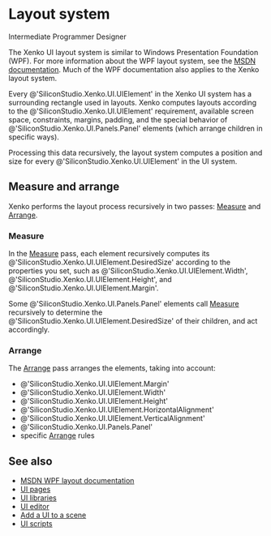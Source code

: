 # Layout system

<span class="label label-doc-level">Intermediate</span>
<span class="label label-doc-audience">Programmer</span>
<span class="label label-doc-audience">Designer</span>

The Xenko UI layout system is similar to Windows Presentation Foundation (WPF). For more information about the WPF layout system, see the [MSDN documentation](httpsmsdn.microsoft.comen-uslibraryms745058(v=vs.110).aspx). Much of the WPF documentation also applies to the Xenko layout system.

Every @'SiliconStudio.Xenko.UI.UIElement' in the Xenko UI system has a surrounding rectangle used in layouts. Xenko computes layouts according to the @'SiliconStudio.Xenko.UI.UIElement' requirement, available screen space, constraints, margins, padding, and the special behavior of @'SiliconStudio.Xenko.UI.Panels.Panel' elements (which arrange children in specific ways). 

Processing this data recursively, the layout system computes a position and size for every @'SiliconStudio.Xenko.UI.UIElement' in the UI system.

## Measure and arrange

Xenko performs the layout process recursively in two passes: [Measure](xrefSiliconStudio.Xenko.UI.UIElement.Measure(SiliconStudio.Core.Mathematics.Vector3)) and [Arrange](xrefSiliconStudio.Xenko.UI.UIElement.Arrange(SiliconStudio.Core.Mathematics.Vector3,System.Boolean)).

### Measure

In the [Measure](xrefSiliconStudio.Xenko.UI.UIElement.Measure(SiliconStudio.Core.Mathematics.Vector3)) pass, each element recursively computes its @'SiliconStudio.Xenko.UI.UIElement.DesiredSize' according to the properties you set, such as @'SiliconStudio.Xenko.UI.UIElement.Width', @'SiliconStudio.Xenko.UI.UIElement.Height', and @'SiliconStudio.Xenko.UI.UIElement.Margin'.

Some @'SiliconStudio.Xenko.UI.Panels.Panel' elements call [Measure](xrefSiliconStudio.Xenko.UI.UIElement.Measure(SiliconStudio.Core.Mathematics.Vector3)) recursively to determine the @'SiliconStudio.Xenko.UI.UIElement.DesiredSize' of their children, and act accordingly.

### Arrange

The [Arrange](xrefSiliconStudio.Xenko.UI.UIElement.Arrange(SiliconStudio.Core.Mathematics.Vector3,System.Boolean)) pass arranges the elements, taking into account:

* @'SiliconStudio.Xenko.UI.UIElement.Margin'
* @'SiliconStudio.Xenko.UI.UIElement.Width'
* @'SiliconStudio.Xenko.UI.UIElement.Height'
* @'SiliconStudio.Xenko.UI.UIElement.HorizontalAlignment'
* @'SiliconStudio.Xenko.UI.UIElement.VerticalAlignment' 
* @'SiliconStudio.Xenko.UI.Panels.Panel' 
* specific [Arrange](xrefSiliconStudio.Xenko.UI.UIElement.Arrange(SiliconStudio.Core.Mathematics.Vector3,System.Boolean)) rules

## See also

 * [MSDN WPF layout documentation](httpsmsdn.microsoft.comen-uslibraryms745058(v=vs.110).aspx)
 * [UI pages](ui-pages.md)
 * [UI libraries](ui-libraries.md)
 * [UI editor](ui-editor.md)
 * [Add a UI to a scene](add-a-ui-to-a-scene.md)
 * [UI scripts](ui-scripts.md)